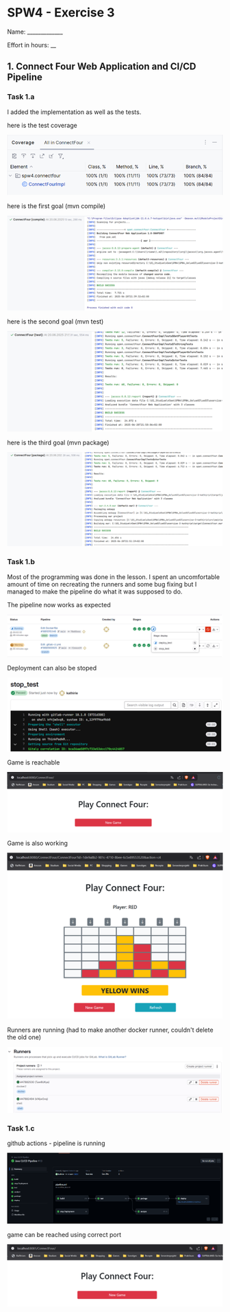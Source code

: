 SPW4 - Exercise 3
=================

Name: _____________

Effort in hours: __

## 1. Connect Four Web Application and CI/CD Pipeline

### Task 1.a

I added the implementation as well as the tests.

here is the test coverage

![test_coverage](./doc/00.png)


here is the first goal (mvn compile)

![mvn_compile](./doc/01_01.png)


here is the second goal (mvn test)

![mvn_test](./doc/01_02.png)


here is the third goal (mvn package)

![mvn_package](./doc/01_03.png)




### Task 1.b

Most of the programming was done in the lesson. I spent an uncomfortable amount of time on recreating the runners 
and some bug fixing but I managed to make the pipeline do what it was supposed to do.

The pipeline now works as expected

![working_pipeline](./doc/02_01.png)


Deployment can also be stoped

![stop_test](./doc/02_05.png)


Game is reachable

![start_screen](./doc/02_02.png)


Game is also working

![working_game](./doc/02_03.png)


Runners are running (had to make another docker runner, couldn't delete the old one)

![running_runners](./doc/02_04.png)



### Task 1.c

github actions - pipeline is running

![working_pipeline](./doc/03_01.png)

game can be reached using correct port

![running_game](./doc/03_02.png)

